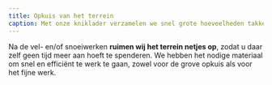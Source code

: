 ```yaml
---
title: Opkuis van het terrein
caption: Met onze kniklader verzamelen we snel grote hoeveelheden takken voor de hakselaar. Dit bespaart ons heel wat stappen!
---
```

Na de vel- en/of snoeiwerken **ruimen wij het terrein netjes op**, zodat u daar zelf geen tijd meer aan hoeft te spenderen. We hebben het nodige materiaal om snel en efficiënt te werk te gaan, zowel voor de grove opkuis als voor het fijne werk.
